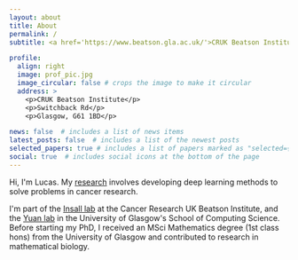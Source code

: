 ```yaml
---
layout: about
title: About
permalink: /
subtitle: <a href='https://www.beatson.gla.ac.uk/'>CRUK Beatson Institute</a> - <a href='https://www.gla.ac.uk/schools/mathematicsstatistics/staff/lucasfarndale/'>University of Glasgow</a> - <a href='https://www.ed.ac.uk/profile/lucas-farndale'>University of Edinburgh</a>

profile:
  align: right
  image: prof_pic.jpg
  image_circular: false # crops the image to make it circular
  address: >
    <p>CRUK Beatson Institute</p>
    <p>Switchback Rd</p>
    <p>Glasgow, G61 1BD</p>

news: false  # includes a list of news items
latest_posts: false  # includes a list of the newest posts
selected_papers: true # includes a list of papers marked as "selected={true}"
social: true  # includes social icons at the bottom of the page
---
```



Hi, I'm Lucas. My [research](/projects/) involves developing deep learning methods to solve problems in cancer research.

I'm part of the [Insall lab](https://www.beatson.gla.ac.uk/beatson-research/beatson-research-groups/robert-insall-cell-migration-and-chemotaxis.html) at the Cancer Research UK Beatson Institute, and the [Yuan lab](https://kyuanlab.org/) in the University of Glasgow's School of Computing Science. Before starting my PhD, I received an MSci Mathematics degree (1st class hons) from the University of Glasgow and contributed to research in mathematical biology.
